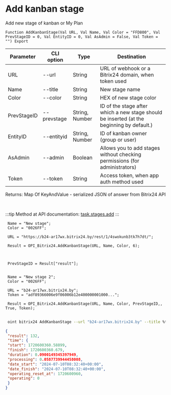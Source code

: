 ﻿---
sidebar_position: 1
---

# Add kanban stage
 Add new stage of kanban or My Plan



`Function AddKanbanStage(Val URL, Val Name, Val Color = "FFD800", Val PrevStageID = 0, Val EntityID = 0, Val AsAdmin = False, Val Token = "") Export`

 | Parameter | CLI option | Type | Destination |
 |-|-|-|-|
 | URL | --url | String | URL of webhook or a Bitrix24 domain, when token used |
 | Name | --title | String | New stage name |
 | Color | --color | String | HEX of new stage color |
 | PrevStageID | --prevstage | String, Number | ID of the stage after which a new stage should be inserted (at the beginning by default.) |
 | EntityID | --entityid | String, Number | ID of kanban owner (group or user) |
 | AsAdmin | --admin | Boolean | Allows you to add stages without checking permissions (for administrators) |
 | Token | --token | String | Access token, when app auth method used |

 
 Returns: Map Of KeyAndValue - serialized JSON of answer from Bitrix24 API

<br/>

:::tip
Method at API documentation: [task.stages.add](https://dev.1c-bitrix.ru/rest_help/tasks/task/kanban/task_stages_add.php)
:::
<br/>


```bsl title="Code example"
 Name = "New stage";
 Color = "0026FF";
 
 URL = "https://b24-ar17wx.bitrix24.by/rest/1/4swokunb3tk7h7dt/";
 
 Result = OPI_Bitrix24.AddKanbanStage(URL, Name, Color, 6);
 
 
 
 PrevStageID = Result["result"];
 
 
 Name = "New stage 2";
 Color = "0026FF";
 
 URL = "b24-ar17wx.bitrix24.by";
 Token = "adf89366006e9f06006b12e400000001000...";
 
 Result = OPI_Bitrix24.AddKanbanStage(URL, Name, Color, PrevStageID,, True, Token);
```
	


```sh title="CLI command example"
 
 oint bitrix24 AddKanbanStage --url "b24-ar17wx.bitrix24.by" --title %title% --color %color% --prevstage %prevstage% --entityid %entityid% --admin %admin% --token "56898d66006e9f06006b12e400000001000..."

```

```json title="Result"
{
 "result": 132,
 "time": {
 "start": 1720600360.58899,
 "finish": 1720600360.679,
 "duration": 0.0900149345397949,
 "processing": 0.0587739944458008,
 "date_start": "2024-07-10T08:32:40+00:00",
 "date_finish": "2024-07-10T08:32:40+00:00",
 "operating_reset_at": 1720600960,
 "operating": 0
 }
}
```
